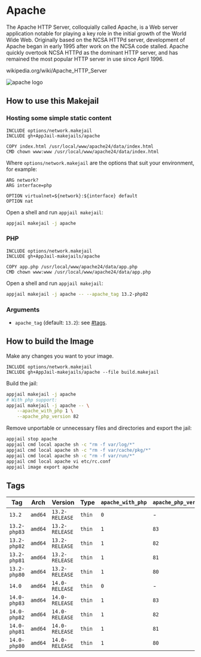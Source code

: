 # Apache

The Apache HTTP Server, colloquially called Apache, is a Web server application notable for playing a key role in the initial growth of the World Wide Web. Originally based on the NCSA HTTPd server, development of Apache began in early 1995 after work on the NCSA code stalled. Apache quickly overtook NCSA HTTPd as the dominant HTTP server, and has remained the most popular HTTP server in use since April 1996.

wikipedia.org/wiki/Apache\_HTTP\_Server

![apache logo](https://imgur.com/hOJRhwb.png)

## How to use this Makejail

### Hosting some simple static content

```
INCLUDE options/network.makejail
INCLUDE gh+AppJail-makejails/apache

COPY index.html /usr/local/www/apache24/data/index.html
CMD chown www:www /usr/local/www/apache24/data/index.html
```

Where `options/network.makejail` are the options that suit your environment, for example:

```
ARG network?
ARG interface=php

OPTION virtualnet=${network}:${interface} default
OPTION nat
```

Open a shell and run `appjail makejail`:

```sh
appjail makejail -j apache
```

### PHP

```
INCLUDE options/network.makejail
INCLUDE gh+AppJail-makejails/apache

COPY app.php /usr/local/www/apache24/data/app.php
CMD chown www:www /usr/local/www/apache24/data/app.php
```

Open a shell and run `appjail makejail`:

```sh
appjail makejail -j apache -- --apache_tag 13.2-php82
```

### Arguments

* `apache_tag` (default: `13.2`): see [#tags](#tags).

## How to build the Image

Make any changes you want to your image.

```
INCLUDE options/network.makejail
INCLUDE gh+AppJail-makejails/apache --file build.makejail
```

Build the jail:

```sh
appjail makejail -j apache
# With php support:
appjail makejail -j apache -- \
    --apache_with_php 1 \
    --apache_php_version 82
```

Remove unportable or unnecessary files and directories and export the jail:

```sh
appjail stop apache
appjail cmd local apache sh -c "rm -f var/log/*"
appjail cmd local apache sh -c "rm -f var/cache/pkg/*"
appjail cmd local apache sh -c "rm -f var/run/*"
appjail cmd local apache vi etc/rc.conf
appjail image export apache
```

## Tags

| Tag          | Arch    | Version        | Type   | `apache_with_php` | `apache_php_version` |
| ------------ | ------- | -------------- | ------ | ----------------- | -------------------- |
| `13.2`       | `amd64` | `13.2-RELEASE` | `thin` |        `0`        |          -           |
| `13.2-php83` | `amd64` | `13.2-RELEASE` | `thin` |        `1`        |         `83`         |
| `13.2-php82` | `amd64` | `13.2-RELEASE` | `thin` |        `1`        |         `82`         |
| `13.2-php81` | `amd64` | `13.2-RELEASE` | `thin` |        `1`        |         `81`         |
| `13.2-php80` | `amd64` | `13.2-RELEASE` | `thin` |        `1`        |         `80`         |
| `14.0`       | `amd64` | `14.0-RELEASE` | `thin` |        `0`        |          -           |
| `14.0-php83` | `amd64` | `14.0-RELEASE` | `thin` |        `1`        |         `83`         |
| `14.0-php82` | `amd64` | `14.0-RELEASE` | `thin` |        `1`        |         `82`         |
| `14.0-php81` | `amd64` | `14.0-RELEASE` | `thin` |        `1`        |         `81`         |
| `14.0-php80` | `amd64` | `14.0-RELEASE` | `thin` |        `1`        |         `80`         |
